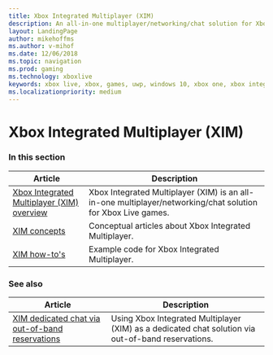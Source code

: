 ```yaml
---
title: Xbox Integrated Multiplayer (XIM)
description: An all-in-one multiplayer/networking/chat solution for Xbox Live games.
layout: LandingPage
author: mikehoffms
ms.author: v-mihof
ms.date: 12/06/2018
ms.topic: navigation
ms.prod: gaming
ms.technology: xboxlive
keywords: xbox live, xbox, games, uwp, windows 10, xbox one, xbox integrated multiplayer
ms.localizationpriority: medium
---
```


# Xbox Integrated Multiplayer (XIM)


### In this section

| Article | Description |
|---------|-------------|
| [Xbox Integrated Multiplayer (XIM) overview](live-xim-overview.md) | Xbox Integrated Multiplayer (XIM) is an all-in-one multiplayer/networking/chat solution for Xbox Live games. |
| [XIM concepts](concepts/live-xim-concepts-nav.md) | Conceptual articles about Xbox Integrated Multiplayer. |
| [XIM how-to's](how-to/live-xim-howto-nav.md) | Example code for Xbox Integrated Multiplayer. |


### See also

| Article | Description |
|---------|-------------|
| [XIM dedicated chat via out-of-band reservations](how-to/live-xim-chat-reservations.md) | Using Xbox Integrated Multiplayer (XIM) as a dedicated chat solution via out-of-band reservations. |
